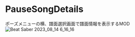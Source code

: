 # PauseSongDetails
ポーズメニューの横、譜面選択画面で譜面情報を表示するMOD
![Beat Saber 2023_08_14 6_16_16](https://github.com/scifiHerb/LevelDetailsViewer/assets/109839172/a168caeb-f500-41c4-886f-d08b6f31e770)
